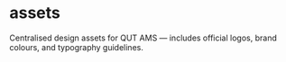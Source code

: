 # assets
Centralised design assets for QUT AMS — includes official logos, brand colours, and typography guidelines.
